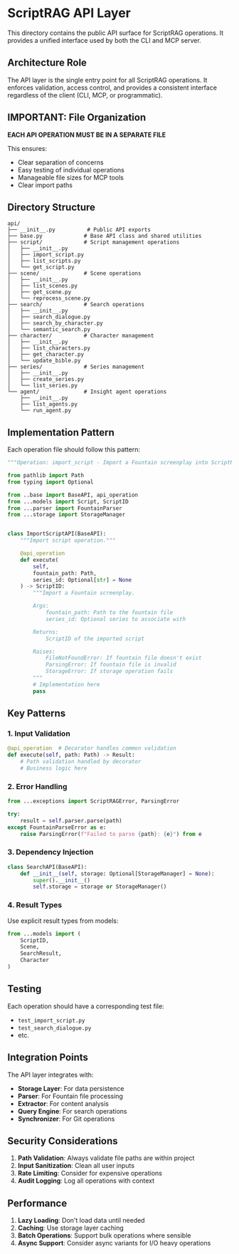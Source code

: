 # ScriptRAG API Layer

This directory contains the public API surface for ScriptRAG operations. It provides a unified interface used by both the CLI and MCP server.

## Architecture Role

The API layer is the single entry point for all ScriptRAG operations. It enforces validation, access control, and provides a consistent interface regardless of the client (CLI, MCP, or programmatic).

## IMPORTANT: File Organization

**EACH API OPERATION MUST BE IN A SEPARATE FILE**

This ensures:

- Clear separation of concerns
- Easy testing of individual operations
- Manageable file sizes for MCP tools
- Clear import paths

## Directory Structure

```text
api/
├── __init__.py          # Public API exports
├── base.py             # Base API class and shared utilities
├── script/             # Script management operations
│   ├── __init__.py
│   ├── import_script.py
│   ├── list_scripts.py
│   └── get_script.py
├── scene/              # Scene operations
│   ├── __init__.py
│   ├── list_scenes.py
│   ├── get_scene.py
│   └── reprocess_scene.py
├── search/             # Search operations
│   ├── __init__.py
│   ├── search_dialogue.py
│   ├── search_by_character.py
│   └── semantic_search.py
├── character/          # Character management
│   ├── __init__.py
│   ├── list_characters.py
│   ├── get_character.py
│   └── update_bible.py
├── series/             # Series management
│   ├── __init__.py
│   ├── create_series.py
│   └── list_series.py
└── agent/              # Insight agent operations
    ├── __init__.py
    ├── list_agents.py
    └── run_agent.py
```

## Implementation Pattern

Each operation file should follow this pattern:

```python
"""Operation: import_script - Import a Fountain screenplay into ScriptRAG."""

from pathlib import Path
from typing import Optional

from ..base import BaseAPI, api_operation
from ...models import Script, ScriptID
from ...parser import FountainParser
from ...storage import StorageManager


class ImportScriptAPI(BaseAPI):
    """Import script operation."""

    @api_operation
    def execute(
        self,
        fountain_path: Path,
        series_id: Optional[str] = None
    ) -> ScriptID:
        """Import a Fountain screenplay.

        Args:
            fountain_path: Path to the fountain file
            series_id: Optional series to associate with

        Returns:
            ScriptID of the imported script

        Raises:
            FileNotFoundError: If fountain file doesn't exist
            ParsingError: If fountain file is invalid
            StorageError: If storage operation fails
        """
        # Implementation here
        pass
```

## Key Patterns

### 1. Input Validation

```python
@api_operation  # Decorator handles common validation
def execute(self, path: Path) -> Result:
    # Path validation handled by decorator
    # Business logic here
```

### 2. Error Handling

```python
from ...exceptions import ScriptRAGError, ParsingError

try:
    result = self.parser.parse(path)
except FountainParseError as e:
    raise ParsingError(f"Failed to parse {path}: {e}") from e
```

### 3. Dependency Injection

```python
class SearchAPI(BaseAPI):
    def __init__(self, storage: Optional[StorageManager] = None):
        super().__init__()
        self.storage = storage or StorageManager()
```

### 4. Result Types

Use explicit result types from models:

```python
from ...models import (
    ScriptID,
    Scene,
    SearchResult,
    Character
)
```

## Testing

Each operation should have a corresponding test file:

- `test_import_script.py`
- `test_search_dialogue.py`
- etc.

## Integration Points

The API layer integrates with:

- **Storage Layer**: For data persistence
- **Parser**: For Fountain file processing
- **Extractor**: For content analysis
- **Query Engine**: For search operations
- **Synchronizer**: For Git operations

## Security Considerations

1. **Path Validation**: Always validate file paths are within project
2. **Input Sanitization**: Clean all user inputs
3. **Rate Limiting**: Consider for expensive operations
4. **Audit Logging**: Log all operations with context

## Performance

1. **Lazy Loading**: Don't load data until needed
2. **Caching**: Use storage layer caching
3. **Batch Operations**: Support bulk operations where sensible
4. **Async Support**: Consider async variants for I/O heavy operations
